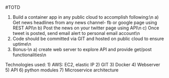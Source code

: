#TOTD

1)  Build a container app in any public cloud to accomplish following:\n
    a) Get news headlines from any news channel- fb or google page using REST API\n
    b) Post the news on your twitter page using API\n
    c) Once tweet is posted, send email alert to personal email account\n
2)  Code should be committed via GIT and hosted on public cloud to ensure uptime\n
3)  Bonus-\n
    a) create web server to explore API and provide get/post functionalities\n
    

Technologies used:
    1) AWS: EC2, elastic IP
    2) GIT
    3) Docker
    4) Webserver
    5) API
    6) python modules
    7) Microservice architecture


